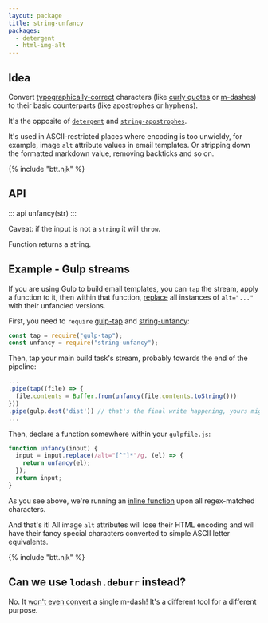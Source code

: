 ```yaml
---
layout: package
title: string-unfancy
packages:
  - detergent
  - html-img-alt
---
```


## Idea

Convert [typographically-correct](https://practicaltypography.com/what-is-good-typography.html) characters (like [curly quotes](https://practicaltypography.com/straight-and-curly-quotes.html) or [m-dashes](https://practicaltypography.com/hyphens-and-dashes.html)) to their basic counterparts (like apostrophes or hyphens).

It's the opposite of [`detergent`](/os/detergent/) and [`string-apostrophes`](/os/string-apostrophes/).

It's used in ASCII-restricted places where encoding is too unwieldy, for example, image `alt` attribute values in email templates. Or stripping down the formatted markdown value, removing backticks and so on.

{% include "btt.njk" %}

## API

::: api
unfancy(str)
:::

Caveat: if the input is not a `string` it will `throw`.

Function returns a string.

## Example - Gulp streams

If you are using Gulp to build email templates, you can `tap` the stream, apply a function to it, then within that function, [replace](https://developer.mozilla.org/en/docs/Web/JavaScript/Reference/Global_Objects/String/replace) all instances of `alt="..."` with their unfancied versions.

First, you need to `require` [gulp-tap](https://www.npmjs.com/package/gulp-tap) and [string-unfancy](/os/string-unfancy/):

```js
const tap = require("gulp-tap");
const unfancy = require("string-unfancy");
```

Then, tap your main build task's stream, probably towards the end of the pipeline:

```js
...
.pipe(tap((file) => {
  file.contents = Buffer.from(unfancy(file.contents.toString()))
}))
.pipe(gulp.dest('dist')) // that's the final write happening, yours might be different
...
```

Then, declare a function somewhere within your `gulpfile.js`:

```js
function unfancy(input) {
  input = input.replace(/alt="[^"]*"/g, (el) => {
    return unfancy(el);
  });
  return input;
}
```

As you see above, we're running an [inline function](https://developer.mozilla.org/en/docs/Web/JavaScript/Reference/Global_Objects/String/replace) upon all regex-matched characters.

And that's it! All image `alt` attributes will lose their HTML encoding and will have their fancy special characters converted to simple ASCII letter equivalents.

{% include "btt.njk" %}

## Can we use `lodash.deburr` instead?

No. It [won't even convert](https://runkit.com/embed/2oy0v80zzfsw) a single m-dash! It's a different tool for a different purpose.
